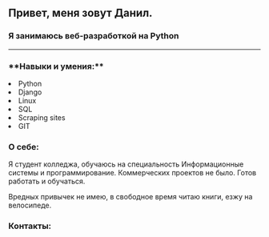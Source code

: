 ## Привет, меня зовут Данил.

### Я занимаюсь веб-разработкой на Python

<hr>

<h3>**Навыки и умения:**</h3>

<li>Python</li>
<li>Django</li>
<li>Linux</li>
<li>SQL</li>
<li>Scraping sites</li>
<li>GIT</li>

### О себе:
<p>
Я студент колледжа, обучаюсь на специальность 
Информационные системы и программирование.
Коммерческих проектов не было. Готов работать и обучаться.

Вредных привычек не имею, в свободное время читаю книги, езжу на велосипеде.
</p>

### Контакты:
